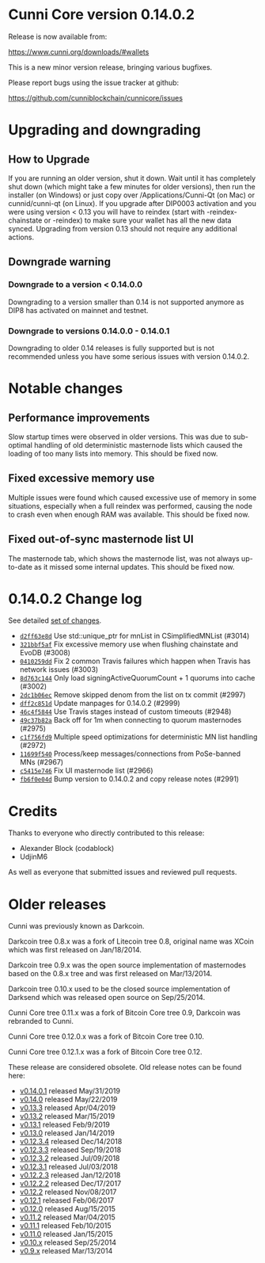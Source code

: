 Cunni Core version 0.14.0.2
==========================

Release is now available from:

  <https://www.cunni.org/downloads/#wallets>

This is a new minor version release, bringing various bugfixes.

Please report bugs using the issue tracker at github:

  <https://github.com/cunniblockchain/cunnicore/issues>


Upgrading and downgrading
=========================

How to Upgrade
--------------

If you are running an older version, shut it down. Wait until it has completely
shut down (which might take a few minutes for older versions), then run the
installer (on Windows) or just copy over /Applications/Cunni-Qt (on Mac) or
cunnid/cunni-qt (on Linux). If you upgrade after DIP0003 activation and you were
using version < 0.13 you will have to reindex (start with -reindex-chainstate
or -reindex) to make sure your wallet has all the new data synced. Upgrading from
version 0.13 should not require any additional actions.

Downgrade warning
-----------------

### Downgrade to a version < 0.14.0.0

Downgrading to a version smaller than 0.14 is not supported anymore as DIP8 has
activated on mainnet and testnet.

### Downgrade to versions 0.14.0.0 - 0.14.0.1

Downgrading to older 0.14 releases is fully supported but is not
recommended unless you have some serious issues with version 0.14.0.2.

Notable changes
===============

Performance improvements
------------------------
Slow startup times were observed in older versions. This was due to sub-optimal handling of old
deterministic masternode lists which caused the loading of too many lists into memory. This should be
fixed now.

Fixed excessive memory use
--------------------------
Multiple issues were found which caused excessive use of memory in some situations, especially when
a full reindex was performed, causing the node to crash even when enough RAM was available. This should
be fixed now.

Fixed out-of-sync masternode list UI
------------------------------------
The masternode tab, which shows the masternode list, was not always up-to-date as it missed some internal
updates. This should be fixed now.

0.14.0.2 Change log
===================

See detailed [set of changes](https://github.com/cunniblockchain/cunnicore/compare/v0.14.0.1...cunnipay:v0.14.0.2).

- [`d2ff63e8d`](https://github.com/cunniblockchain/cunnicore/commit/d2ff63e8d) Use std::unique_ptr for mnList in CSimplifiedMNList (#3014)
- [`321bbf5af`](https://github.com/cunniblockchain/cunnicore/commit/321bbf5af) Fix excessive memory use when flushing chainstate and EvoDB (#3008)
- [`0410259dd`](https://github.com/cunniblockchain/cunnicore/commit/0410259dd) Fix 2 common Travis failures which happen when Travis has network issues (#3003)
- [`8d763c144`](https://github.com/cunniblockchain/cunnicore/commit/8d763c144) Only load signingActiveQuorumCount + 1 quorums into cache (#3002)
- [`2dc1b06ec`](https://github.com/cunniblockchain/cunnicore/commit/2dc1b06ec) Remove skipped denom from the list on tx commit (#2997)
- [`dff2c851d`](https://github.com/cunniblockchain/cunnicore/commit/dff2c851d) Update manpages for 0.14.0.2 (#2999)
- [`46c4f5844`](https://github.com/cunniblockchain/cunnicore/commit/46c4f5844) Use Travis stages instead of custom timeouts (#2948)
- [`49c37b82a`](https://github.com/cunniblockchain/cunnicore/commit/49c37b82a) Back off for 1m when connecting to quorum masternodes (#2975)
- [`c1f756fd9`](https://github.com/cunniblockchain/cunnicore/commit/c1f756fd9) Multiple speed optimizations for deterministic MN list handling (#2972)
- [`11699f540`](https://github.com/cunniblockchain/cunnicore/commit/11699f540) Process/keep messages/connections from PoSe-banned MNs (#2967)
- [`c5415e746`](https://github.com/cunniblockchain/cunnicore/commit/c5415e746) Fix UI masternode list (#2966)
- [`fb6f0e04d`](https://github.com/cunniblockchain/cunnicore/commit/fb6f0e04d) Bump version to 0.14.0.2 and copy release notes (#2991)

Credits
=======

Thanks to everyone who directly contributed to this release:

- Alexander Block (codablock)
- UdjinM6

As well as everyone that submitted issues and reviewed pull requests.

Older releases
==============

Cunni was previously known as Darkcoin.

Darkcoin tree 0.8.x was a fork of Litecoin tree 0.8, original name was XCoin
which was first released on Jan/18/2014.

Darkcoin tree 0.9.x was the open source implementation of masternodes based on
the 0.8.x tree and was first released on Mar/13/2014.

Darkcoin tree 0.10.x used to be the closed source implementation of Darksend
which was released open source on Sep/25/2014.

Cunni Core tree 0.11.x was a fork of Bitcoin Core tree 0.9,
Darkcoin was rebranded to Cunni.

Cunni Core tree 0.12.0.x was a fork of Bitcoin Core tree 0.10.

Cunni Core tree 0.12.1.x was a fork of Bitcoin Core tree 0.12.

These release are considered obsolete. Old release notes can be found here:

- [v0.14.0.1](https://github.com/cunniblockchain/cunnicore/blob/master/doc/release-notes/cunni/release-notes-0.14.0.1.md) released May/31/2019
- [v0.14.0](https://github.com/cunniblockchain/cunnicore/blob/master/doc/release-notes/cunni/release-notes-0.14.0.md) released May/22/2019
- [v0.13.3](https://github.com/cunniblockchain/cunnicore/blob/master/doc/release-notes/cunni/release-notes-0.13.3.md) released Apr/04/2019
- [v0.13.2](https://github.com/cunniblockchain/cunnicore/blob/master/doc/release-notes/cunni/release-notes-0.13.2.md) released Mar/15/2019
- [v0.13.1](https://github.com/cunniblockchain/cunnicore/blob/master/doc/release-notes/cunni/release-notes-0.13.1.md) released Feb/9/2019
- [v0.13.0](https://github.com/cunniblockchain/cunnicore/blob/master/doc/release-notes/cunni/release-notes-0.13.0.md) released Jan/14/2019
- [v0.12.3.4](https://github.com/cunniblockchain/cunnicore/blob/master/doc/release-notes/cunni/release-notes-0.12.3.4.md) released Dec/14/2018
- [v0.12.3.3](https://github.com/cunniblockchain/cunnicore/blob/master/doc/release-notes/cunni/release-notes-0.12.3.3.md) released Sep/19/2018
- [v0.12.3.2](https://github.com/cunniblockchain/cunnicore/blob/master/doc/release-notes/cunni/release-notes-0.12.3.2.md) released Jul/09/2018
- [v0.12.3.1](https://github.com/cunniblockchain/cunnicore/blob/master/doc/release-notes/cunni/release-notes-0.12.3.1.md) released Jul/03/2018
- [v0.12.2.3](https://github.com/cunniblockchain/cunnicore/blob/master/doc/release-notes/cunni/release-notes-0.12.2.3.md) released Jan/12/2018
- [v0.12.2.2](https://github.com/cunniblockchain/cunnicore/blob/master/doc/release-notes/cunni/release-notes-0.12.2.2.md) released Dec/17/2017
- [v0.12.2](https://github.com/cunniblockchain/cunnicore/blob/master/doc/release-notes/cunni/release-notes-0.12.2.md) released Nov/08/2017
- [v0.12.1](https://github.com/cunniblockchain/cunnicore/blob/master/doc/release-notes/cunni/release-notes-0.12.1.md) released Feb/06/2017
- [v0.12.0](https://github.com/cunniblockchain/cunnicore/blob/master/doc/release-notes/cunni/release-notes-0.12.0.md) released Aug/15/2015
- [v0.11.2](https://github.com/cunniblockchain/cunnicore/blob/master/doc/release-notes/cunni/release-notes-0.11.2.md) released Mar/04/2015
- [v0.11.1](https://github.com/cunniblockchain/cunnicore/blob/master/doc/release-notes/cunni/release-notes-0.11.1.md) released Feb/10/2015
- [v0.11.0](https://github.com/cunniblockchain/cunnicore/blob/master/doc/release-notes/cunni/release-notes-0.11.0.md) released Jan/15/2015
- [v0.10.x](https://github.com/cunniblockchain/cunnicore/blob/master/doc/release-notes/cunni/release-notes-0.10.0.md) released Sep/25/2014
- [v0.9.x](https://github.com/cunniblockchain/cunnicore/blob/master/doc/release-notes/cunni/release-notes-0.9.0.md) released Mar/13/2014


